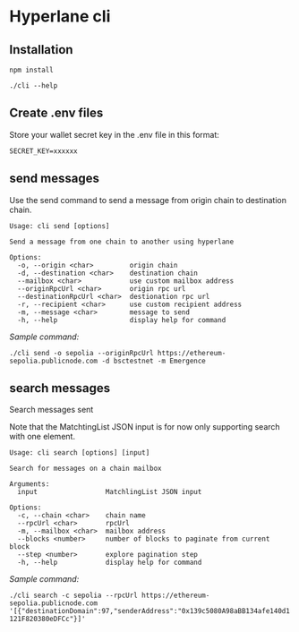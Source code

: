 # Hyperlane cli


## Installation

`npm install`

`./cli --help`

## Create .env files

Store your wallet secret key in the .env file in this format:

```
SECRET_KEY=xxxxxx
```

## send messages

Use the send command to send a message from origin chain to destination chain.


```
Usage: cli send [options]

Send a message from one chain to another using hyperlane

Options:
  -o, --origin <char>         origin chain
  -d, --destination <char>    destination chain
  --mailbox <char>            use custom mailbox address
  --originRpcUrl <char>       origin rpc url
  --destinationRpcUrl <char>  destionation rpc url
  -r, --recipient <char>      use custom recipient address
  -m, --message <char>        message to send
  -h, --help                  display help for command
```

*Sample command:*

`./cli send -o sepolia --originRpcUrl https://ethereum-sepolia.publicnode.com -d bsctestnet -m Emergence`

## search messages

Search messages sent 


Note that the MatchtingList JSON input is for now only supporting search with one element.

```
Usage: cli search [options] [input]

Search for messages on a chain mailbox

Arguments:
  input                 MatchlingList JSON input

Options:
  -c, --chain <char>    chain name
  --rpcUrl <char>       rpcUrl
  -m, --mailbox <char>  mailbox address
  --blocks <number>     number of blocks to paginate from current block
  --step <number>       explore pagination step
  -h, --help            display help for command
```


*Sample command:*

`./cli search -c sepolia --rpcUrl https://ethereum-sepolia.publicnode.com '[{"destinationDomain":97,"senderAddress":"0x139c5080A98aBB134afe140d1121F820380eDFCc"}]'`
